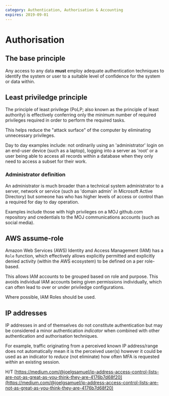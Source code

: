 ```yaml
---
category: Authentication, Authorisation & Accounting
expires: 2019-09-01
---
```

# Authorisation

## The base principle

Any access to any data **must** employ adequate authentication techniques to identify the system or user to a suitable level of confidence for the system or data within.

## Least priviledge principle

The principle of least privilege (PoLP; also known as the principle of least authority) is effectively conferring only the minimum number of required privileges required in order to perform the required tasks.

This helps reduce the "attack surface" of the computer by eliminating unnecessary privileges.

Day to day examples include: not ordinarily using an 'administrator' login on an end-user device (such as a laptop), logging into a server as 'root' or a user being able to access all records within a database when they only need to access a subset for their work.

### Administrator definition

An administrator is much broader than a technical system administrator to a server, network or service (such as 'domain admin' in Microsoft Active Directory) but someone has who has higher levels of access or control than a required for day to day operation.

Examples include those with high privileges on a MOJ github.com repository and credentials to the MOJ communications accounts (such as social media).

## AWS assume-role

Amazon Web Services (AWS) Identity and Access Management (IAM) has a `Role` function, which effectively allows explicitly permitted and explicitly denied activity (within the AWS ecosystem) to be defined on a per role-based.

This allows IAM accounts to be grouped based on role and purpose. This avoids individual IAM accounts being given permissions individually, which can often lead to over or under priviledge configurations.

Where possible, IAM Roles should be used.

## IP addresses

IP addresses in and of themselves do not constitute authentication but may be considered a minor authentication *indicator* when combined with other authentication and authorisation techniques.

For example, traffic originating from a perceived known IP address/range does not automatically mean it is the perceived user(s) however it could be used as an indicator to *reduce* (not eliminate) how often MFA is requested *within* an existing session.

H/T [https://medium.com/@joelgsamuel/ip-address-access-control-lists-are-not-as-great-as-you-think-they-are-4176b7d68f20](https://medium.com/@joelgsamuel/ip-address-access-control-lists-are-not-as-great-as-you-think-they-are-4176b7d68f20)